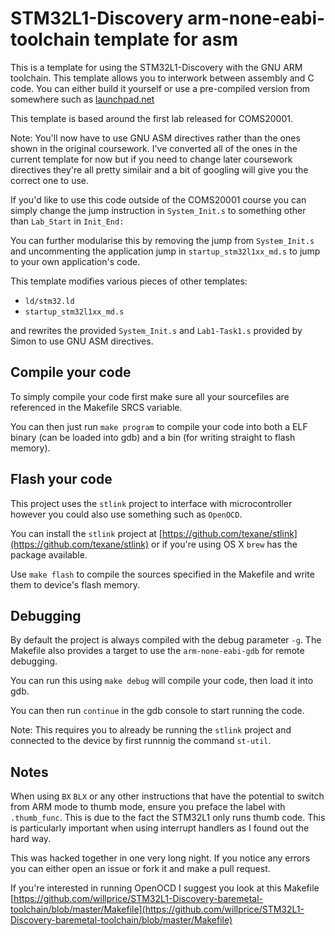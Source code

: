 STM32L1-Discovery arm-none-eabi- toolchain template for asm
=====

This is a template for using the STM32L1-Discovery with the GNU ARM toolchain.
This template allows you to interwork between assembly and C code.
You can either build it yourself or use a pre-compiled version from somewhere such as [launchpad.net](https://launchpad.net/gcc-arm-embedded/+download)

This template is based around the first lab released for COMS20001.

Note: You'll now have to use GNU ASM directives rather than the ones shown in the original coursework. I've converted
all of the ones in the current template for now but if you need to change later coursework directives they're all pretty similair and a bit of googling will give you the correct one to use.

If you'd like to use this code outside of the COMS20001 course you can simply change the jump instruction in `System_Init.s` to something other than `Lab_Start` in `Init_End:`

You can further modularise this by removing the jump from `System_Init.s` and uncommenting the application jump in `startup_stm32l1xx_md.s` to jump to your own application's code.

This template modifies various pieces of other templates:

* `ld/stm32.ld`
* `startup_stm32l1xx_md.s`

and rewrites the provided `System_Init.s` and `Lab1-Task1.s` provided by Simon to use GNU ASM directives.

## Compile your code
To simply compile your code first make sure all your sourcefiles are referenced in the Makefile SRCS variable. 

You can then just run `make program` to compile your code into both a ELF binary (can be loaded into gdb) and a bin (for writing straight to flash memory).


## Flash your code
This project uses the `stlink` project to interface with microcontroller however you could also use something such as `OpenOCD`.

You can install the `stlink` project at [https://github.com/texane/stlink](https://github.com/texane/stlink) or if you're using OS X `brew` has the package available.

Use `make flash` to compile the sources specified in the Makefile and write them to device's flash memory. 

## Debugging
By default the project is always compiled with the debug parameter `-g`. The Makefile also provides a target to use the `arm-none-eabi-gdb` for remote debugging. 

You can run this using `make debug` will compile your code, then load it into gdb. 

You can then run `continue` in the gdb console to start running the code.

Note: This requires you to already be running the `stlink` project and connected to the device by first runnnig the command `st-util`.

## Notes
When using `BX` `BLX` or any other instructions that have the potential to switch from ARM mode to thumb mode, ensure you preface the label with `.thumb_func`. This is due to the fact the STM32L1 only runs thumb code.
This is particularly important when using interrupt handlers as I found out the hard way.

This was hacked together in one very long night. If you notice any errors you can either open an issue or fork it and make a pull request.

If you're interested in running OpenOCD I suggest you look at this Makefile [https://github.com/willprice/STM32L1-Discovery-baremetal-toolchain/blob/master/Makefile](https://github.com/willprice/STM32L1-Discovery-baremetal-toolchain/blob/master/Makefile)
